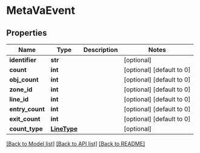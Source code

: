 # MetaVaEvent

## Properties
Name | Type | Description | Notes
------------ | ------------- | ------------- | -------------
**identifier** | **str** |  | [optional] 
**count** | **int** |  | [optional] [default to 0]
**obj_count** | **int** |  | [optional] [default to 0]
**zone_id** | **int** |  | [optional] [default to 0]
**line_id** | **int** |  | [optional] [default to 0]
**entry_count** | **int** |  | [optional] [default to 0]
**exit_count** | **int** |  | [optional] [default to 0]
**count_type** | [**LineType**](LineType.md) |  | [optional] 

[[Back to Model list]](../README.md#documentation-for-models) [[Back to API list]](../README.md#documentation-for-api-endpoints) [[Back to README]](../README.md)

